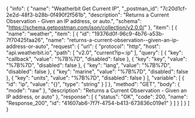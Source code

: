 {
  "info": {
    "name": "Weatherbit Get Current IP",
    "_postman_id": "7c20d1cf-2e2d-48f3-b28b-0f490f2f561b",
    "description": "Returns a Current Observation - Given an IP address, or auto.",
    "schema": "https://schema.getpostman.com/json/collection/v2.0.0/"
  },
  "item": [
    {
      "name": "weather",
      "item": [
        {
          "id": "19376d0f-96c9-4b76-a53b-7f70425faa26",
          "name": "returns-a-current-observation--given-an-ip-address-or-auto",
          "request": {
            "url": {
              "protocol": "http",
              "host": "api.weatherbit.io",
              "path": [
                "v2.0",
                "current?ip=:ip"
              ],
              "query": [
                {
                  "key": "callback",
                  "value": "%7B%7D",
                  "disabled": false
                },
                {
                  "key": "key",
                  "value": "%7B%7D",
                  "disabled": false
                },
                {
                  "key": "lang",
                  "value": "%7B%7D",
                  "disabled": false
                },
                {
                  "key": "marine",
                  "value": "%7B%7D",
                  "disabled": false
                },
                {
                  "key": "units",
                  "value": "%7B%7D",
                  "disabled": false
                }
              ],
              "variable": [
                {
                  "id": "ip",
                  "value": "{}",
                  "type": "string"
                }
              ]
            },
            "method": "GET",
            "body": {
              "mode": "raw"
            },
            "description": "Returns a Current Observation - Given an IP address, or auto"
          },
          "response": [
            {
              "status": "OK",
              "code": 200,
              "name": "Response_200",
              "id": "41607ab6-7f7f-4754-b413-673836c019e1"
            }
          ]
        }
      ]
    }
  ]
}